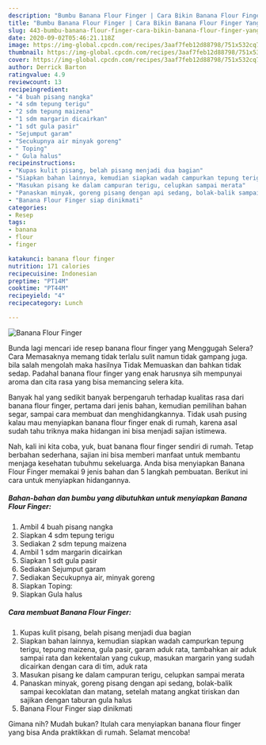 ```yaml
---
description: "Bumbu Banana Flour Finger | Cara Bikin Banana Flour Finger Yang Sempurna"
title: "Bumbu Banana Flour Finger | Cara Bikin Banana Flour Finger Yang Sempurna"
slug: 443-bumbu-banana-flour-finger-cara-bikin-banana-flour-finger-yang-sempurna
date: 2020-09-02T05:46:21.118Z
image: https://img-global.cpcdn.com/recipes/3aaf7feb12d88798/751x532cq70/banana-flour-finger-foto-resep-utama.jpg
thumbnail: https://img-global.cpcdn.com/recipes/3aaf7feb12d88798/751x532cq70/banana-flour-finger-foto-resep-utama.jpg
cover: https://img-global.cpcdn.com/recipes/3aaf7feb12d88798/751x532cq70/banana-flour-finger-foto-resep-utama.jpg
author: Derrick Barton
ratingvalue: 4.9
reviewcount: 13
recipeingredient:
- "4 buah pisang nangka"
- "4 sdm tepung terigu"
- "2 sdm tepung maizena"
- "1 sdm margarin dicairkan"
- "1 sdt gula pasir"
- "Sejumput garam"
- "Secukupnya air minyak goreng"
- " Toping"
- " Gula halus"
recipeinstructions:
- "Kupas kulit pisang, belah pisang menjadi dua bagian"
- "Siapkan bahan lainnya, kemudian siapkan wadah campurkan tepung terigu, tepung maizena, gula pasir, garam aduk rata, tambahkan air aduk sampai rata dan kekentalan yang cukup, masukan margarin yang sudah dicairkan dengan cara di tim, aduk rata"
- "Masukan pisang ke dalam campuran terigu, celupkan sampai merata"
- "Panaskan minyak, goreng pisang dengan api sedang, bolak-balik sampai kecoklatan dan matang, setelah matang angkat tiriskan dan sajikan dengan taburan gula halus"
- "Banana Flour Finger siap dinikmati"
categories:
- Resep
tags:
- banana
- flour
- finger

katakunci: banana flour finger 
nutrition: 171 calories
recipecuisine: Indonesian
preptime: "PT14M"
cooktime: "PT44M"
recipeyield: "4"
recipecategory: Lunch

---
```



![Banana Flour Finger](https://img-global.cpcdn.com/recipes/3aaf7feb12d88798/751x532cq70/banana-flour-finger-foto-resep-utama.jpg)

Bunda lagi mencari ide resep banana flour finger yang Menggugah Selera? Cara Memasaknya memang tidak terlalu sulit namun tidak gampang juga. bila salah mengolah maka hasilnya Tidak Memuaskan dan bahkan tidak sedap. Padahal banana flour finger yang enak harusnya sih mempunyai aroma dan cita rasa yang bisa memancing selera kita.

Banyak hal yang sedikit banyak berpengaruh terhadap kualitas rasa dari banana flour finger, pertama dari jenis bahan, kemudian pemilihan bahan segar, sampai cara membuat dan menghidangkannya. Tidak usah pusing kalau mau menyiapkan banana flour finger enak di rumah, karena asal sudah tahu triknya maka hidangan ini bisa menjadi sajian istimewa.




Nah, kali ini kita coba, yuk, buat banana flour finger sendiri di rumah. Tetap berbahan sederhana, sajian ini bisa memberi manfaat untuk membantu menjaga kesehatan tubuhmu sekeluarga. Anda bisa menyiapkan Banana Flour Finger memakai 9 jenis bahan dan 5 langkah pembuatan. Berikut ini cara untuk menyiapkan hidangannya.

<!--inarticleads1-->

##### Bahan-bahan dan bumbu yang dibutuhkan untuk menyiapkan Banana Flour Finger:

1. Ambil 4 buah pisang nangka
1. Siapkan 4 sdm tepung terigu
1. Sediakan 2 sdm tepung maizena
1. Ambil 1 sdm margarin dicairkan
1. Siapkan 1 sdt gula pasir
1. Sediakan Sejumput garam
1. Sediakan Secukupnya air, minyak goreng
1. Siapkan  Toping:
1. Siapkan  Gula halus




<!--inarticleads2-->

##### Cara membuat Banana Flour Finger:

1. Kupas kulit pisang, belah pisang menjadi dua bagian
1. Siapkan bahan lainnya, kemudian siapkan wadah campurkan tepung terigu, tepung maizena, gula pasir, garam aduk rata, tambahkan air aduk sampai rata dan kekentalan yang cukup, masukan margarin yang sudah dicairkan dengan cara di tim, aduk rata
1. Masukan pisang ke dalam campuran terigu, celupkan sampai merata
1. Panaskan minyak, goreng pisang dengan api sedang, bolak-balik sampai kecoklatan dan matang, setelah matang angkat tiriskan dan sajikan dengan taburan gula halus
1. Banana Flour Finger siap dinikmati




Gimana nih? Mudah bukan? Itulah cara menyiapkan banana flour finger yang bisa Anda praktikkan di rumah. Selamat mencoba!
